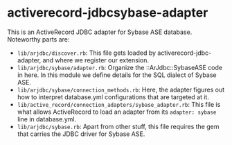 activerecord-jdbcsybase-adapter
===========================

This is an ActiveRecord JDBC adapter for Sybase ASE database. Noteworthy parts are:

- `lib/arjdbc/discover.rb`: This file gets loaded by
  activerecord-jdbc-adapter, and where we register our extension.  
- `lib/arjdbc/sybase/adapter.rb`: Organize the ::ArJdbc::SybaseASE code in here.
  In this module we define details for the SQL dialect of Sybase ASE.
- `lib/arjdbc/sybase/connection_methods.rb`: Here, the adapter figures out how to
  interpret database.yml configurations that are targeted at it.
- `lib/active_record/connection_adapters/sybase_adapter.rb`: This
  file is what allows ActiveRecord to load an adapter from its
  `adapter: sybase` line in database.yml.
- `lib/arjdbc/sybase.rb`: Apart from other stuff, this file requires the gem
  that carries the JDBC driver for Sybase ASE. 

